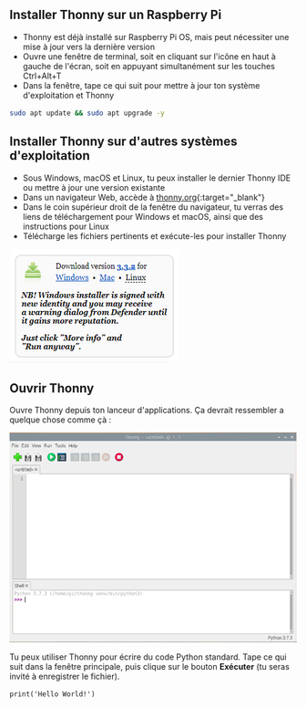 ## Installer Thonny sur un Raspberry Pi

- Thonny est déjà installé sur Raspberry Pi OS, mais peut nécessiter une mise à jour vers la dernière version
- Ouvre une fenêtre de terminal, soit en cliquant sur l'icône en haut à gauche de l'écran, soit en appuyant simultanément sur les touches Ctrl+Alt+T
- Dans la fenêtre, tape ce qui suit pour mettre à jour ton système d'exploitation et Thonny

```bash
sudo apt update && sudo apt upgrade -y
```

## Installer Thonny sur d'autres systèmes d'exploitation

- Sous Windows, macOS et Linux, tu peux installer le dernier Thonny IDE ou mettre à jour une version existante
- Dans un navigateur Web, accède à [thonny.org](https://thonny.org/){:target="_blank"}
- Dans le coin supérieur droit de la fenêtre du navigateur, tu verras des liens de téléchargement pour Windows et macOS, ainsi que des instructions pour Linux
- Télécharge les fichiers pertinents et exécute-les pour installer Thonny

![Télécharger les instructions sur le site thonny](images/thonny-site.png)

## Ouvrir Thonny

Ouvre Thonny depuis ton lanceur d'applications. Ça devrait ressembler a quelque chose comme çà :

![Application Thonny](images/thonny-editor.png)

Tu peux utiliser Thonny pour écrire du code Python standard. Tape ce qui suit dans la fenêtre principale, puis clique sur le bouton **Exécuter** (tu seras invité à enregistrer le fichier).

```python3
print('Hello World!')
```


